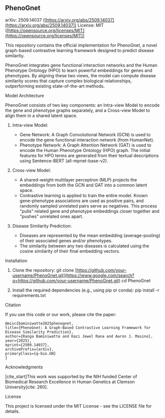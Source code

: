 ## PhenoGnet

arXiv: 2509.14037 ([https://arxiv.org/abs/2509.14037](https://arxiv.org/abs/2509.14037))
License: MIT ([https://opensource.org/licenses/MIT](https://opensource.org/licenses/MIT))

This repository contains the official implementation for PhenoGnet, a novel graph-based contrastive learning framework designed to predict disease similarity.

PhenoGnet integrates gene functional interaction networks and the Human Phenotype Ontology (HPO) to learn powerful embeddings for genes and phenotypes. By aligning these two views, the model can compute disease similarity scores that capture complex biological relationships, outperforming existing state-of-the-art methods.

Model Architecture

PhenoGnet consists of two key components: an Intra-view Model to encode the gene and phenotype graphs separately, and a Cross-view Model to align them in a shared latent space.

1.  Intra-view Model:

      * Gene Network: A Graph Convolutional Network (GCN) is used to encode the gene functional interaction network (from HumanNet).
      * Phenotype Network: A Graph Attention Network (GAT) is used to encode the Human Phenotype Ontology (HPO) graph. The initial features for HPO terms are generated from their textual descriptions using Sentence-BERT (all-mpnet-base-v2).

2.  Cross-view Model:

      * A shared-weight multilayer perceptron (MLP) projects the embeddings from both the GCN and GAT into a common latent space.
      * Contrastive learning is applied to train the entire model. Known gene-phenotype associations are used as positive pairs, and randomly sampled unrelated pairs serve as negatives. This process "pulls" related gene and phenotype embeddings closer together and "pushes" unrelated ones apart.

3.  Disease Similarity Prediction:

      * Diseases are represented by the mean embedding (average-pooling) of their associated genes and/or phenotypes.
      * The similarity between any two diseases is calculated using the cosine similarity of their final embedding vectors.

Installation

1.  Clone the repository:
    git clone [https://github.com/your-username/PhenoGnet.git](https://www.google.com/search?q=https://github.com/your-username/PhenoGnet.git)
    cd PhenoGnet

2.  Install the required dependencies (e.g., using pip or conda):
    pip install -r requirements.txt

Citation

If you use this code or our work, please cite the paper:

```
@misc{baminiwatte2025phenognet,
title={PhenoGnet: A Graph-Based Contrastive Learning Framework for Disease Similarity Prediction},
author={Ranga Baminiwatte and Kazi Jewel Rana and Aaron J. Masino},
year={2025},
eprint={2509.14037},
archivePrefix={arXiv},
primaryClass={q-bio.GN}
}
```

Acknowledgments

[cite\_start]This work was supported by the NIH funded Center of Biomedical Research Excellence in Human Genetics at Clemson University[cite: 260].

License

This project is licensed under the MIT License - see the LICENSE file for details.
